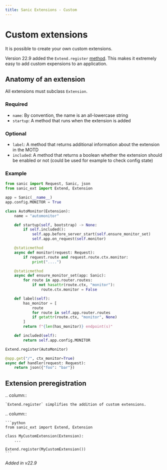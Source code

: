 ```yaml
---
title: Sanic Extensions - Custom
---
```


# Custom extensions

It is possible to create your own custom extensions.

Version 22.9 added the `Extend.register` [method](#extension-preregistration). This makes it extremely easy to add custom expensions to an application.

## Anatomy of an extension

All extensions must subclass `Extension`.

### Required

- `name`: By convention, the name is an all-lowercase string
- `startup`: A method that runs when the extension is added

### Optional

- `label`: A method that returns additional information about the extension in the MOTD
- `included`: A method that returns a boolean whether the extension should be enabled or not (could be used for example to check config state)

### Example

```python
from sanic import Request, Sanic, json
from sanic_ext import Extend, Extension

app = Sanic(__name__)
app.config.MONITOR = True

class AutoMonitor(Extension):
    name = "automonitor"

    def startup(self, bootstrap) -> None:
        if self.included():
            self.app.before_server_start(self.ensure_monitor_set)
            self.app.on_request(self.monitor)

    @staticmethod
    async def monitor(request: Request):
        if request.route and request.route.ctx.monitor:
            print("....")

    @staticmethod
    async def ensure_monitor_set(app: Sanic):
        for route in app.router.routes:
            if not hasattr(route.ctx, "monitor"):
                route.ctx.monitor = False

    def label(self):
        has_monitor = [
            route
            for route in self.app.router.routes
            if getattr(route.ctx, "monitor", None)
        ]
        return f"{len(has_monitor)} endpoint(s)"

    def included(self):
        return self.app.config.MONITOR

Extend.register(AutoMonitor)

@app.get("/", ctx_monitor=True)
async def handler(request: Request):
    return json({"foo": "bar"})
```

## Extension preregistration

.. column::

```
`Extend.register` simplifies the addition of custom extensions.
```

.. column::

````
```python
from sanic_ext import Extend, Extension

class MyCustomExtension(Extension):
    ...

Extend.register(MyCustomExtension())
```
````

_Added in v22.9_
